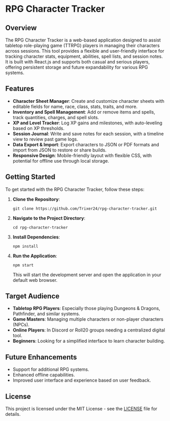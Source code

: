 # RPG Character Tracker

## Overview
The RPG Character Tracker is a web-based application designed to assist tabletop role-playing game (TTRPG) players in managing their characters across sessions. This tool provides a flexible and user-friendly interface for tracking character stats, equipment, abilities, spell lists, and session notes. It is built with React.js and supports both casual and serious players, offering persistent storage and future expandability for various RPG systems.

## Features
- **Character Sheet Manager**: Create and customize character sheets with editable fields for name, race, class, stats, traits, and more.
- **Inventory and Spell Management**: Add or remove items and spells, track quantities, charges, and spell slots.
- **XP and Level Tracker**: Log XP gains and milestones, with auto-leveling based on XP thresholds.
- **Session Journal**: Write and save notes for each session, with a timeline view to review past game logs.
- **Data Export & Import**: Export characters to JSON or PDF formats and import from JSON to restore or share builds.
- **Responsive Design**: Mobile-friendly layout with flexible CSS, with potential for offline use through local storage.

## Getting Started
To get started with the RPG Character Tracker, follow these steps:

1. **Clone the Repository**:
   ```
   git clone https://github.com/Trixer24/rpg-character-tracker.git
   ```

2. **Navigate to the Project Directory**:
   ```
   cd rpg-character-tracker
   ```

3. **Install Dependencies**:
   ```
   npm install
   ```

4. **Run the Application**:
   ```
   npm start
   ```
   This will start the development server and open the application in your default web browser.

## Target Audience
- **Tabletop RPG Players**: Especially those playing Dungeons & Dragons, Pathfinder, and similar systems.
- **Game Masters**: Managing multiple characters or non-player characters (NPCs).
- **Online Players**: In Discord or Roll20 groups needing a centralized digital tool.
- **Beginners**: Looking for a simplified interface to learn character building.

## Future Enhancements
- Support for additional RPG systems.
- Enhanced offline capabilities.
- Improved user interface and experience based on user feedback.

## License
This project is licensed under the MIT License - see the [LICENSE](LICENSE) file for details.